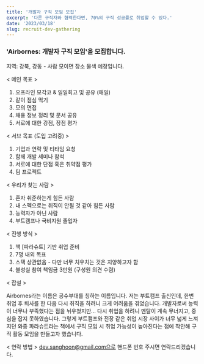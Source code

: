 ```yaml
---
title: '개발자 구직 모임 모집'
excerpt: '다른 구직자와 협력한다면, 70%의 구직 성공률로 취업할 수 있다.'
date: '2023/03/18'
slug: recruit-dev-gathering
---
```


### 'Airbornes: 개발자 구직 모임'을 모집합니다.

지역: 강북, 강동 - 사람 모이면 장소 물색 예정입니다.

< 메인 목표 >

1. 오프라인 모각코 & 일일회고 및 공유 (매일)
1. 같이 점심 먹기
1. 모의 면접
1. 채용 정보 정리 및 문서 공유
1. 서로에 대한 강점, 장점 평가

< 서브 목표 (도입 고려중) >

1. 기업과 연락 및 티타임 요청
1. 함께 개발 세미나 참석
1. 서로에 대한 단점 혹은 취약점 평가
1. 팀 프로젝트

< 우리가 찾는 사람 >

1. 혼자 취준하는게 힘든 사람
1. 내 스펙으로는 취직이 안될 것 같아 힘든 사람
1. 능력자가 아닌 사람
1. 부트캠프나 국비지원 졸업자

< 진행 방식 >

1. 책 [파라슈트] 기반 취업 준비
1. 7명 내외 목표
1. 스택 상관없음 - 다만 너무 치우치는 것은 지양하고자 함
1. 불성실 참여 책임금 3만원 (구성원 의견 수렴)

< 잡설 >

Airbornes라는 이름은 공수부대를 칭하는 이름입니다.
저는 부트캠프 출신인데, 한번 취업 후 퇴사를 한 다음 다시 취직을 하려니 크게 어려움을 겪었습니다.
개발자로써 능력이 너무나 부족했다는 점을 뉘우쳤지만...
다시 취업을 하려니 멘탈이 계속 무너지고, 중심을 잡지 못하였습니다.
그렇게 부트캠프와 전장 같은 취업 시장 사이가 너무 넓게 느껴지던 와중
파라슈트라는 책에서 구직 모임 시 취업 가능성이 높아진다는 점에 착안해 구직 활동 모임을 만들고자 했습니다.

< 연락 방법 >
dev.sanghoon@gmail.com으로 핸드폰 번호 주시면 연락드리겠습니다.
